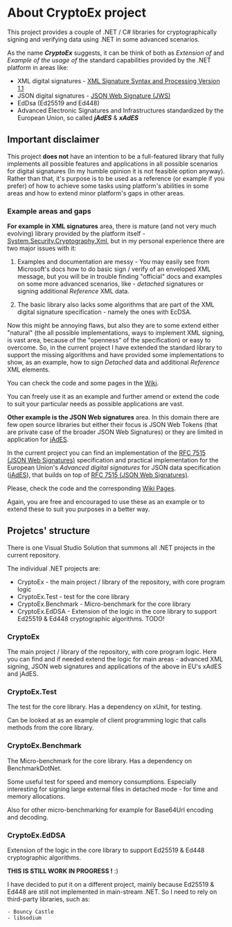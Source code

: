 # About CryptoEx project

This project provides a couple of .NET / C# libraries for cryptographically signing and
verifying data using .NET in some advanced scenarios.

As the name ***CryptoEx*** suggests, it can be think of both as *Extension of* and
*Example of the usage of* the standard capabilities provided by the .NET platform in areas like:

- XML digital signatures - [XML Signature Syntax and Processing Version 1.1](https://www.w3.org/TR/xmldsig-core/)
- JSON digital signatures - [JSON Web Signature (JWS)](https://www.rfc-editor.org/rfc/rfc7515)
- EdDsa (Ed25519 and Ed448)
- Advanced Electronic Signatures and Infrastructures standardized by the European Union,
  so called ***jAdES*** & ***xAdES*** 

## Important disclaimer

This project **does not** have an intention to be a full-featured library that fully implements
all possible features and applications in all possible scenarios for digital signatures
(In my humble opinion it is not feasible option anyway). Rather than that, it's purpose is to be
used as a reference (or example if you prefer) of how to achieve some tasks using platform's
abilities in some areas and how to extend minor platform's gaps in other areas.

### Example areas and gaps 

**For example in XML signatures** area, there is mature (and not very much evolving) library
provided by the platform itself - [System.Security.Cryptography.Xml](https://www.nuget.org/packages/System.Security.Cryptography.Xml/),
but in my personal experience there are two major issues with it:

1. Examples and documentation are messy - You may easily see from Microsoft's docs how to do
   basic sign / verify of an enveloped XML message, but you will be in trouble finding "official"
   docs and examples on some more advanced scenarios, like - *detached* signatures or signing 
   additional *Reference* XML data.

2. The basic library also lacks some algorithms that are part of the XML digital signature
   specification - namely the ones with EcDSA.

Now this might be annoying flaws, but also they are to some extend either "natural" (the all possible
implementations, ways to implement XML signing, is vast area, because of the "openness" of the 
specification) or easy to overcome. So, in the current project I have extended the standard
library to support the missing algorithms and have provided some implementations to show, 
as an example, how to sign *Detached* data and additional *Reference* XML elements.

You can check the code and some pages in the [Wiki](https://github.com/agyonov/CryptoEx/wiki).

You can freely use it as an example and further amend or extend the code to suit your particular
needs as possible applications are vast.

**Other example is the JSON Web signatures** area. In this domain there are few open source
libraries but either their focus is JSON Web Tokens (that are private case of the broader JSON
Web Signatures) or they are limited in application for [jAdES](https://www.etsi.org/deliver/etsi_ts/119100_119199/11918201/01.01.01_60/ts_11918201v010101p.pdf).

In the current project you can find an implementation of the [RFC 7515 (JSON Web Signatures)](https://www.rfc-editor.org/rfc/rfc7515.html)
specification and practical implementation for the European Union's *Advanced digital signatures* for JSON data specification
([jAdES](https://www.etsi.org/deliver/etsi_ts/119100_119199/11918201/01.01.01_60/ts_11918201v010101p.pdf)), 
that builds on top of [RFC 7515 (JSON Web Signatures)](https://www.rfc-editor.org/rfc/rfc7515.html).

Please, check the code and the corresponding [Wiki Pages](https://github.com/agyonov/CryptoEx/wiki).

Again, you are free and encouraged to use these as an example or to extend these to suit you
purposes in a better way.

## Projetcs' structure

There is one Visual Studio Solution that summons all .NET projects in the current repository.

The individual .NET projects are:

- CryptoEx - the main project / library of the repository, with core program logic
- CryptoEx.Test - test for the core library
- CryptoEx.Benchmark - Micro-benchmark for the core library
- CryptoEx.EdDSA - Extension of the logic in the core library to support Ed25519 & Ed448
  cryptographic algorithms. TODO!

### CryptoEx

The main project / library of the repository, with core program logic. Here you can find
and if needed extend the logic for main areas - advanced XML signing, JSON web signatures
and applications of the above in EU's xAdES and jAdES.

### CryptoEx.Test

The test for the core library. Has a dependency on xUnit, for testing.

Can be looked at as an example of client programming logic that calls methods from the core library.

### CryptoEx.Benchmark

The Micro-benchmark for the core library. Has a dependency on BenchmarkDotNet.

Some useful test for speed and memory consumptions. Especially interesting for signing large
external files in detached mode - for time and memory allocations.

Also for other micro-benchmarking for example for Base64Url encoding and decoding.

### CryptoEx.EdDSA

Extension of the logic in the core library to support Ed25519 & Ed448 cryptographic algorithms.

**THIS IS STILL WORK IN PROGRESS !** :)

I have decided to put it on a different project, mainly because Ed25519 & Ed448 are still not implemented in main-stream .NET. So I need to rely on third-party libraries, such as:

    - Bouncy Castle
    - libsodium

